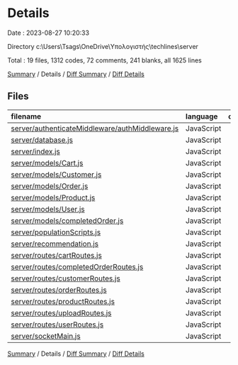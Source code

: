 # Details

Date : 2023-08-27 10:20:33

Directory c:\\Users\\Tsags\\OneDrive\\Υπολογιστής\\techlines\\server

Total : 19 files,  1312 codes, 72 comments, 241 blanks, all 1625 lines

[Summary](results.md) / Details / [Diff Summary](diff.md) / [Diff Details](diff-details.md)

## Files
| filename | language | code | comment | blank | total |
| :--- | :--- | ---: | ---: | ---: | ---: |
| [server/authenticateMiddleware/authMiddleware.js](/server/authenticateMiddleware/authMiddleware.js) | JavaScript | 31 | 0 | 8 | 39 |
| [server/database.js](/server/database.js) | JavaScript | 15 | 1 | 8 | 24 |
| [server/index.js](/server/index.js) | JavaScript | 112 | 5 | 14 | 131 |
| [server/models/Cart.js](/server/models/Cart.js) | JavaScript | 44 | 1 | 6 | 51 |
| [server/models/Customer.js](/server/models/Customer.js) | JavaScript | 60 | 0 | 4 | 64 |
| [server/models/Order.js](/server/models/Order.js) | JavaScript | 43 | 0 | 5 | 48 |
| [server/models/Product.js](/server/models/Product.js) | JavaScript | 57 | 0 | 4 | 61 |
| [server/models/User.js](/server/models/User.js) | JavaScript | 36 | 0 | 5 | 41 |
| [server/models/completedOrder.js](/server/models/completedOrder.js) | JavaScript | 43 | 0 | 3 | 46 |
| [server/populationScripts.js](/server/populationScripts.js) | JavaScript | 97 | 9 | 14 | 120 |
| [server/recommendation.js](/server/recommendation.js) | JavaScript | 239 | 34 | 50 | 323 |
| [server/routes/cartRoutes.js](/server/routes/cartRoutes.js) | JavaScript | 95 | 6 | 26 | 127 |
| [server/routes/completedOrderRoutes.js](/server/routes/completedOrderRoutes.js) | JavaScript | 60 | 3 | 15 | 78 |
| [server/routes/customerRoutes.js](/server/routes/customerRoutes.js) | JavaScript | 59 | 2 | 18 | 79 |
| [server/routes/orderRoutes.js](/server/routes/orderRoutes.js) | JavaScript | 56 | 2 | 11 | 69 |
| [server/routes/productRoutes.js](/server/routes/productRoutes.js) | JavaScript | 92 | 2 | 15 | 109 |
| [server/routes/uploadRoutes.js](/server/routes/uploadRoutes.js) | JavaScript | 25 | 0 | 9 | 34 |
| [server/routes/userRoutes.js](/server/routes/userRoutes.js) | JavaScript | 148 | 7 | 25 | 180 |
| [server/socketMain.js](/server/socketMain.js) | JavaScript | 0 | 0 | 1 | 1 |

[Summary](results.md) / Details / [Diff Summary](diff.md) / [Diff Details](diff-details.md)